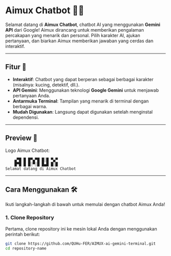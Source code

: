 # Aimux Chatbot 🚀🤖

Selamat datang di **Aimux Chatbot**, chatbot AI yang menggunakan **Gemini API** dari Google! Aimux dirancang untuk memberikan pengalaman percakapan yang menarik dan personal. Pilih karakter AI, ajukan pertanyaan, dan biarkan Aimux memberikan jawaban yang cerdas dan interaktif.

---

## Fitur 🎯

- **Interaktif**: Chatbot yang dapat berperan sebagai berbagai karakter (misalnya: kucing, detektif, dll.).
- **API Gemini**: Menggunakan teknologi **Google Gemini** untuk menjawab pertanyaan Anda.
- **Antarmuka Terminal**: Tampilan yang menarik di terminal dengan berbagai warna.
- **Mudah Digunakan**: Langsung dapat digunakan setelah menginstal dependensi.

---

## Preview 🌟

Logo Aimux Chatbot:

        ▄▀█ █ █▀▄▀█ █░█ ▀▄▀
        █▀█ █ █░▀░█ █▄█ █░█
    Selamat datang di Aimux Chatbot


---

## Cara Menggunakan 🛠️

Ikuti langkah-langkah di bawah untuk memulai dengan chatbot Aimux Anda!

### 1. **Clone Repository**
Pertama, clone repository ini ke mesin lokal Anda dengan menggunakan perintah berikut:

```bash
git clone https://github.com/QUHu-FER/AIMUX-ai-gemini-terminal.git
cd repository-name
